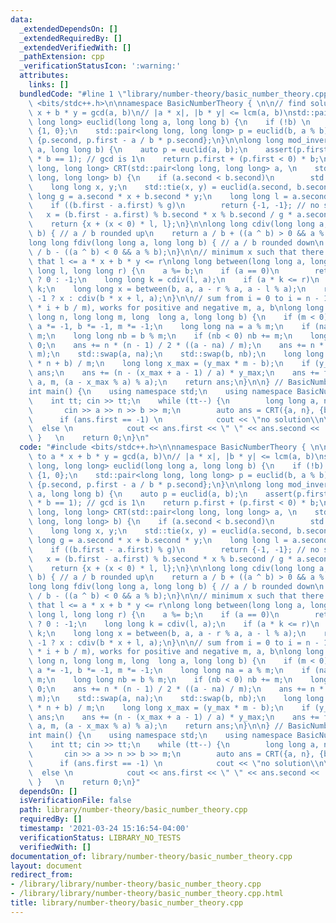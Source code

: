```yaml
---
data:
  _extendedDependsOn: []
  _extendedRequiredBy: []
  _extendedVerifiedWith: []
  _pathExtension: cpp
  _verificationStatusIcon: ':warning:'
  attributes:
    links: []
  bundledCode: "#line 1 \"library/number-theory/basic_number_theory.cpp\"\n#include\
    \ <bits/stdc++.h>\n\nnamespace BasicNumberTheory { \n\n// find solution to a *\
    \ x + b * y = gcd(a, b)\n// |a * x|, |b * y| <= lcm(a, b)\nstd::pair<long long,\
    \ long long> euclid(long long a, long long b) {\n    if (!b) \n        return\
    \ {1, 0};\n    std::pair<long long, long long> p = euclid(b, a % b);\n    return\
    \ {p.second, p.first - a / b * p.second};\n}\n\nlong long mod_inverse(long long\
    \ a, long long b) {\n    auto p = euclid(a, b);\n    assert(p.first * a + p.second\
    \ * b == 1); // gcd is 1\n    return p.first + (p.first < 0) * b;\n}\n\nstd::pair<long\
    \ long, long long> CRT(std::pair<long long, long long> a, \n    std::pair<long\
    \ long, long long> b) {\n    if (a.second < b.second)\n        std::swap(a, b);\n\
    \    long long x, y;\n    std::tie(x, y) = euclid(a.second, b.second);\n    long\
    \ long g = a.second * x + b.second * y;\n    long long l = a.second / g * b.second;\n\
    \    if ((b.first - a.first) % g)\n        return {-1, -1}; // no solution\n \
    \   x = (b.first - a.first) % b.second * x % b.second / g * a.second + a.first;\n\
    \    return {x + (x < 0) * l, l};\n}\n\nlong long cdiv(long long a, long long\
    \ b) { // a / b rounded up\n    return a / b + ((a ^ b) > 0 && a % b);\n}\n\n\
    long long fdiv(long long a, long long b) { // a / b rounded down\n    return a\
    \ / b - ((a ^ b) < 0 && a % b);\n}\n\n// minimum x such that there is a y such\
    \ that l <= a * x + b * y <= r\nlong long between(long long a, long long b, long\
    \ long l, long long r) {\n    a %= b;\n    if (a == 0)\n        return l == 0\
    \ ? 0 : -1;\n    long long k = cdiv(l, a);\n    if (a * k <= r)\n        return\
    \ k;\n    long long x = between(b, a, a - r % a, a - l % a);\n    return x ==\
    \ -1 ? x : cdiv(b * x + l, a);\n}\n\n// sum from i = 0 to i = n - 1 of floor(a\
    \ * i + b / m), works for positive and negative m, a, b\nlong long floor_sum(long\
    \ long n, long long m, long  long a, long long b) {\n    if (m < 0) \n       \
    \ a *= -1, b *= -1, m *= -1;\n    long long na = a % m;\n    if (na < 0) na +=\
    \ m;\n    long long nb = b % m;\n    if (nb < 0) nb += m;\n    long long ans =\
    \ 0;\n    ans += n * (n - 1) / 2 * ((a - na) / m);\n    ans += n * ((b - nb) /\
    \ m);\n    std::swap(a, na);\n    std::swap(b, nb);\n    long long y_max = (a\
    \ * n + b) / m;\n    long long x_max = (y_max * m - b);\n    if (y_max == 0) return\
    \ ans;\n    ans += (n - (x_max + a - 1) / a) * y_max;\n    ans += floor_sum(y_max,\
    \ a, m, (a - x_max % a) % a);\n    return ans;\n}\n\n} // BasicNumberTheory\n\n\
    int main() {\n    using namespace std;\n    using namespace BasicNumberTheory;\n\
    \    int tt; cin >> tt;\n    while (tt--) {\n        long long a, n, b, m;\n \
    \       cin >> a >> n >> b >> m;\n        auto ans = CRT({a, n}, {b, m});\n  \
    \      if (ans.first == -1) \n            cout << \"no solution\\n\";\n      \
    \  else \n            cout << ans.first << \" \" << ans.second << '\\n';\n   \
    \ }   \n    return 0;\n}\n"
  code: "#include <bits/stdc++.h>\n\nnamespace BasicNumberTheory { \n\n// find solution\
    \ to a * x + b * y = gcd(a, b)\n// |a * x|, |b * y| <= lcm(a, b)\nstd::pair<long\
    \ long, long long> euclid(long long a, long long b) {\n    if (!b) \n        return\
    \ {1, 0};\n    std::pair<long long, long long> p = euclid(b, a % b);\n    return\
    \ {p.second, p.first - a / b * p.second};\n}\n\nlong long mod_inverse(long long\
    \ a, long long b) {\n    auto p = euclid(a, b);\n    assert(p.first * a + p.second\
    \ * b == 1); // gcd is 1\n    return p.first + (p.first < 0) * b;\n}\n\nstd::pair<long\
    \ long, long long> CRT(std::pair<long long, long long> a, \n    std::pair<long\
    \ long, long long> b) {\n    if (a.second < b.second)\n        std::swap(a, b);\n\
    \    long long x, y;\n    std::tie(x, y) = euclid(a.second, b.second);\n    long\
    \ long g = a.second * x + b.second * y;\n    long long l = a.second / g * b.second;\n\
    \    if ((b.first - a.first) % g)\n        return {-1, -1}; // no solution\n \
    \   x = (b.first - a.first) % b.second * x % b.second / g * a.second + a.first;\n\
    \    return {x + (x < 0) * l, l};\n}\n\nlong long cdiv(long long a, long long\
    \ b) { // a / b rounded up\n    return a / b + ((a ^ b) > 0 && a % b);\n}\n\n\
    long long fdiv(long long a, long long b) { // a / b rounded down\n    return a\
    \ / b - ((a ^ b) < 0 && a % b);\n}\n\n// minimum x such that there is a y such\
    \ that l <= a * x + b * y <= r\nlong long between(long long a, long long b, long\
    \ long l, long long r) {\n    a %= b;\n    if (a == 0)\n        return l == 0\
    \ ? 0 : -1;\n    long long k = cdiv(l, a);\n    if (a * k <= r)\n        return\
    \ k;\n    long long x = between(b, a, a - r % a, a - l % a);\n    return x ==\
    \ -1 ? x : cdiv(b * x + l, a);\n}\n\n// sum from i = 0 to i = n - 1 of floor(a\
    \ * i + b / m), works for positive and negative m, a, b\nlong long floor_sum(long\
    \ long n, long long m, long  long a, long long b) {\n    if (m < 0) \n       \
    \ a *= -1, b *= -1, m *= -1;\n    long long na = a % m;\n    if (na < 0) na +=\
    \ m;\n    long long nb = b % m;\n    if (nb < 0) nb += m;\n    long long ans =\
    \ 0;\n    ans += n * (n - 1) / 2 * ((a - na) / m);\n    ans += n * ((b - nb) /\
    \ m);\n    std::swap(a, na);\n    std::swap(b, nb);\n    long long y_max = (a\
    \ * n + b) / m;\n    long long x_max = (y_max * m - b);\n    if (y_max == 0) return\
    \ ans;\n    ans += (n - (x_max + a - 1) / a) * y_max;\n    ans += floor_sum(y_max,\
    \ a, m, (a - x_max % a) % a);\n    return ans;\n}\n\n} // BasicNumberTheory\n\n\
    int main() {\n    using namespace std;\n    using namespace BasicNumberTheory;\n\
    \    int tt; cin >> tt;\n    while (tt--) {\n        long long a, n, b, m;\n \
    \       cin >> a >> n >> b >> m;\n        auto ans = CRT({a, n}, {b, m});\n  \
    \      if (ans.first == -1) \n            cout << \"no solution\\n\";\n      \
    \  else \n            cout << ans.first << \" \" << ans.second << '\\n';\n   \
    \ }   \n    return 0;\n}"
  dependsOn: []
  isVerificationFile: false
  path: library/number-theory/basic_number_theory.cpp
  requiredBy: []
  timestamp: '2021-03-24 15:16:54-04:00'
  verificationStatus: LIBRARY_NO_TESTS
  verifiedWith: []
documentation_of: library/number-theory/basic_number_theory.cpp
layout: document
redirect_from:
- /library/library/number-theory/basic_number_theory.cpp
- /library/library/number-theory/basic_number_theory.cpp.html
title: library/number-theory/basic_number_theory.cpp
---
```

